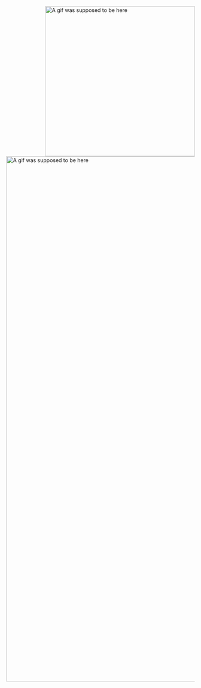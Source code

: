   <img align="right" alt="A gif was supposed to be here" width="400" src="https://user-images.githubusercontent.com/74038190/213866269-5d00981c-7c98-46d7-8a8e-16f462f15227.gif">
  <img align="center" alt="A gif was supposed to be here" width="1400" src="https://user-images.githubusercontent.com/74038190/212284100-561aa473-3905-4a80-b561-0d28506553ee.gif">
